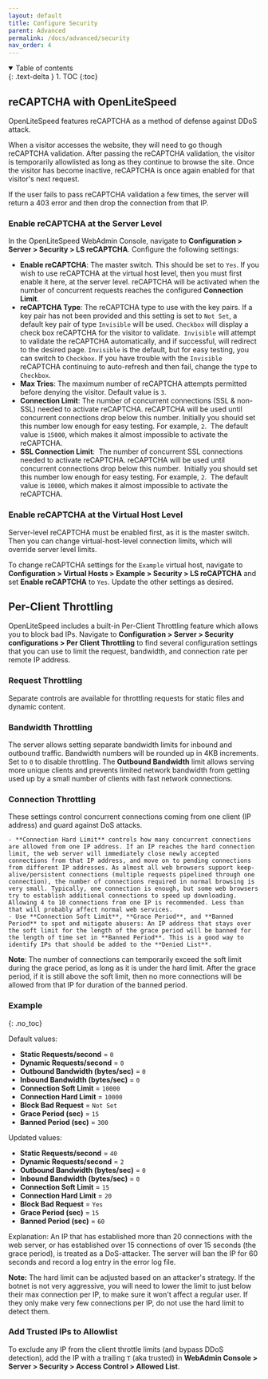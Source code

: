 ```yaml
---
layout: default
title: Configure Security
parent: Advanced
permalink: /docs/advanced/security
nav_order: 4
---
```


<details open markdown="block">
  <summary>
    Table of contents
  </summary>
  {: .text-delta }
1. TOC
{:toc}

</details>

## reCAPTCHA with OpenLiteSpeed

OpenLiteSpeed features reCAPTCHA as a method of defense against DDoS attack. 

When a visitor accesses the website, they will need to go though reCAPTCHA validation. After passing the reCAPTCHA validation, the visitor is temporarily allowlisted as long as they continue to browse the site. Once the visitor has become inactive, reCAPTCHA is once again enabled for that visitor's next request.

If the user fails to pass reCAPTCHA validation a few times, the server will return a 403 error and then drop the connection from that IP. 

### Enable reCAPTCHA at the Server Level

In the OpenLiteSpeed WebAdmin Console, navigate to **Configuration > Server > Security > LS reCAPTCHA**. Configure the following settings:

  - **Enable reCAPTCHA**: The master switch. This should be set to `Yes`. If you wish to use reCAPTCHA at the virtual host level, then you must first enable it here, at the server level. reCAPTCHA will be activated when the number of concurrent requests reaches the configured **Connection Limit**.
  - **reCAPTCHA Type**: The reCAPTCHA type to use with the key pairs. If a key pair has not been provided and this setting is set to `Not Set`, a default key pair of type `Invisible` will be used. `Checkbox` will display a check box reCAPTCHA for the visitor to validate.  `Invisible` will attempt to validate the reCAPTCHA automatically, and if successful, will redirect to the desired page. `Invisible` is the default, but for easy testing, you can switch to `Checkbox`. If you have trouble with the `Invisible` reCAPTCHA continuing to auto-refresh and then fail, change the type to `Checkbox`.
  - **Max Tries**: The maximum number of reCAPTCHA attempts permitted before denying the visitor. Default value is `3`.
  - **Connection Limit**: The number of concurrent connections (SSL & non-SSL) needed to activate reCAPTCHA. reCAPTCHA will be used until concurrent connections drop below this number. Initially you should set this number low enough for easy testing. For example, `2`.  The default value is `15000`, which makes it almost impossible to activate the reCAPTCHA.
  - **SSL Connection Limit**:  The number of concurrent SSL connections needed to activate reCAPTCHA. reCAPTCHA will be used until concurrent connections drop below this number.  Initially you should set this number low enough for easy testing. For example, `2`.  The default value is `10000`, which makes it almost impossible to activate the reCAPTCHA.

### Enable reCAPTCHA at the Virtual Host Level

Server-level reCAPTCHA must be enabled first, as it is the master switch. Then you can change virtual-host-level connection limits, which will override server level limits.

To change reCAPTCHA settings for the `Example` virtual host, navigate to **Configuration > Virtual Hosts > Example > Security > LS reCAPTCHA** and set **Enable reCAPTCHA** to `Yes`. Update the other settings as desired.

## Per-Client Throttling

OpenLiteSpeed includes a built-in Per-Client Throttling feature which allows you to block bad IPs.
Navigate to **Configuration > Server > Security configurations > Per Client Throttling** to find several configuration settings that you can use to limit the request, bandwidth, and connection rate per remote IP address.

### Request Throttling

Separate controls are available for throttling requests for static files and dynamic content.

### Bandwidth Throttling

The server allows setting separate bandwidth limits for inbound and outbound traffic. Bandwidth numbers will be rounded up in 4KB increments. Set to `0` to disable throttling. The **Outbound Bandwidth** limit allows serving more unique clients and prevents limited network bandwidth from getting used up by a small number of clients with fast network connections.

### Connection Throttling
These settings control concurrent connections coming from one client (IP address) and guard against DoS attacks.

    - **Connection Hard Limit** controls how many concurrent connections are allowed from one IP address. If an IP reaches the hard connection limit, the web server will immediately close newly accepted connections from that IP address, and move on to pending connections from different IP addresses. As almost all web browsers support keep-alive/persistent connections (multiple requests pipelined through one connection), the number of connections required in normal browsing is very small. Typically, one connection is enough, but some web browsers try to establish additional connections to speed up downloading. Allowing 4 to 10 connections from one IP is recommended. Less than that will probably affect normal web services.
    - Use **Connection Soft Limit**, **Grace Period**, and **Banned Period** to spot and mitigate abusers: An IP address that stays over the soft limit for the length of the grace period will be banned for the length of time set in **Banned Period**. This is a good way to identify IPs that should be added to the **Denied List**.

**Note**: The number of connections can temporarily exceed the soft limit during the grace period, as long as it is under the hard limit. After the grace period, if it is still above the soft limit, then no more connections will be allowed from that IP for duration of the banned period.

### Example
{: .no_toc}

Default values:
  - **Static Requests/second** = `0`
  - **Dynamic Requests/second** = `0`
  - **Outbound Bandwidth (bytes/sec)** = `0`
  - **Inbound Bandwidth (bytes/sec)** = `0`
  - **Connection Soft Limit** = `10000`
  - **Connection Hard Limit** = `10000`
  - **Block Bad Request** = `Not Set`
  - **Grace Period (sec)** = `15`
  - **Banned Period (sec)** = `300`

Updated values:
  - **Static Requests/second** = `40`
  - **Dynamic Requests/second** = `2`
  - **Outbound Bandwidth (bytes/sec)** = `0`
  - **Inbound Bandwidth (bytes/sec)** = `0`
  - **Connection Soft Limit** = `15`
  - **Connection Hard Limit** = `20`
  - **Block Bad Request** = `Yes`
  - **Grace Period (sec)** = `15`
  - **Banned Period (sec)** = `60`

Explanation: 
An IP that has established more than 20 connections with the web server, or has established over 15 connections of over 15 seconds (the grace period), is treated as a DoS-attacker. The server will ban the IP for 60 seconds and record a log entry in the error log file. 

**Note:** The hard limit can be adjusted based on an attacker's strategy. If the botnet is not very aggressive, you will need to lower the limit to just below their max connection per IP, to make sure it won't affect a regular user. If they only make very few connections per IP, do not use the hard limit to detect them.

### Add Trusted IPs to Allowlist
To exclude any IP from the client throttle limits (and bypass DDoS detection), add the IP with a trailing `T` (aka trusted) in **WebAdmin Console > Server > Security > Access Control > Allowed List**. 


